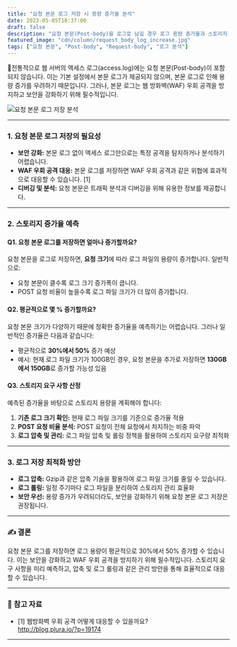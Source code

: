 ```yaml
---
title: "요청 본문 로그 저장 시 용량 증가율 분석"
date: 2023-05-05T10:37:00
draft: false
description: "요청 본문(Post-body)을 로그로 남길 경우 로그 용량 증가율과 스토리지 요구 사항을 분석합니다."
featured_image: "cdn/column/request_body_log_increase.jpg"
tags: ["요청 본문", "Post-body", "Request-body", "로그 분석"]
---
```


📝전통적으로 웹 서버의 액세스 로그(access.log)에는 요청 본문(Post-body)이 포함되지 않습니다. 이는 기본 설정에서 본문 로그가 제공되지 않으며, 본문 로그로 인해 용량 증가를 우려하기 때문입니다. 그러나, 본문 로그는 웹 방화벽(WAF) 우회 공격을 방지하고 보안을 강화하기 위해 필수적입니다.

<!--more-->

![요청 본문 로그 저장 분석](https://blog.plura.io/cdn/column/request_body_log_increase.jpg)

---

### 1. **요청 본문 로그 저장의 필요성**

- **보안 강화:** 본문 로그 없이 액세스 로그만으로는 특정 공격을 탐지하거나 분석하기 어렵습니다.
- **WAF 우회 공격 대응:** 본문 로그를 저장하면 WAF 우회 공격과 같은 위협에 효과적으로 대응할 수 있습니다. [1]
- **디버깅 및 분석:** 요청 본문은 트래픽 분석과 디버깅을 위해 유용한 정보를 제공합니다.

---

### 2. **스토리지 증가율 예측**

#### **Q1. 요청 본문 로그를 저장하면 얼마나 증가할까요?**

요청 본문을 로그로 저장하면, **요청 크기**에 따라 로그 파일의 용량이 증가합니다. 일반적으로:

- 요청 본문이 클수록 로그 크기 증가폭이 큽니다.
- POST 요청 비율이 높을수록 로그 파일 크기가 더 많이 증가합니다.

#### **Q2. 평균적으로 몇 % 증가할까요?**

요청 본문 크기가 다양하기 때문에 정확한 증가율을 예측하기는 어렵습니다. 그러나 일반적인 증가율은 다음과 같습니다:

- 평균적으로 **30%에서 50%** 증가 예상
- 예시: 현재 로그 파일 크기가 100GB인 경우, 요청 본문을 추가로 저장하면 **130GB에서 150GB**로 증가할 가능성 있음

#### **Q3. 스토리지 요구 사항 산정**

예측된 증가율을 바탕으로 스토리지 용량을 계획해야 합니다:

1. **기존 로그 크기 확인:** 현재 로그 파일 크기를 기준으로 증가율 적용
2. **POST 요청 비율 분석:** POST 요청이 전체 요청에서 차지하는 비중 파악
3. **로그 압축 및 관리:** 로그 파일 압축 및 롤링 정책을 활용하여 스토리지 요구량 최적화

---

### 3. **로그 저장 최적화 방안**

- **로그 압축:** Gzip과 같은 압축 기술을 활용하여 로그 파일 크기를 줄일 수 있습니다.
- **로그 롤링:** 일정 주기마다 로그 파일을 분리하여 스토리지 관리 효율화
- **보안 우선:** 용량 증가가 우려되더라도, 보안을 강화하기 위해 요청 본문 로그 저장은 권장됩니다.

---

### ✍️ 결론

요청 본문 로그를 저장하면 로그 용량이 평균적으로 30%에서 50% 증가할 수 있습니다. 이는 보안을 강화하고 WAF 우회 공격을 방지하기 위해 필수적입니다. 스토리지 요구 사항을 미리 예측하고, 압축 및 로그 롤링과 같은 관리 방안을 통해 효율적으로 대응할 수 있습니다.

---

### 🔗 참고 자료
- [1] 웹방화벽 우회 공격 어떻게 대응할 수 있을까요?  
  http://blog.plura.io/?p=19174

---

